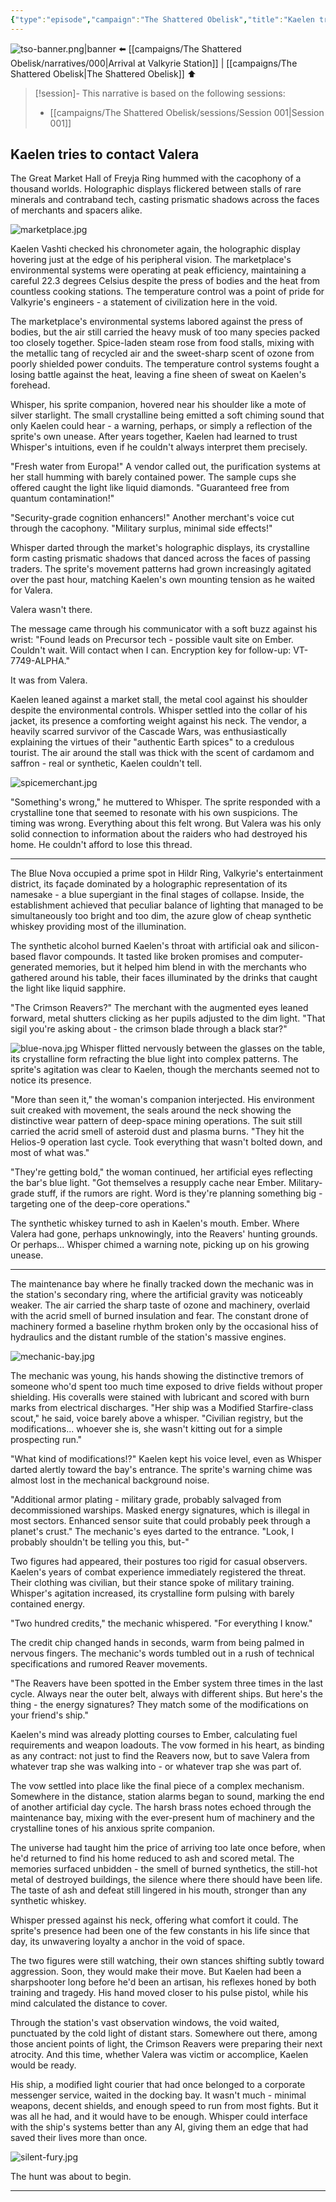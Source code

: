 ```yaml
---
{"type":"episode","campaign":"The Shattered Obelisk","title":"Kaelen tries to contact Valera","episode":"TSO-001","location":"Valkyrie Station","tools":["Claude"],"dg-publish":true,"dg-permalink":"the-shattered-obelisk/001","dg-note-icon":"starforged","dg-metatags":{"og:title":null,"description":"TSO-001: Kaelen faces some trouble at Valkyrie Station.","og:image":"/img/user/Campaigns/The%20Shattered%20Obelisk/images/tso-banner.png"},"cssclasses":["banner","starforged"],"permalink":"/the-shattered-obelisk/001/","metatags":{"og:title":null,"description":"TSO-001: Kaelen faces some trouble at Valkyrie Station.","og:image":"/img/user/Campaigns/The%20Shattered%20Obelisk/images/tso-banner.png"},"contentClasses":"banner starforged","dgPassFrontmatter":true,"noteIcon":"starforged"}
---
```


![tso-banner.png|banner](/img/user/campaigns/The%20Shattered%20Obelisk/images/tso-banner.png)
 ⬅️ [[campaigns/The Shattered Obelisk/narratives/000\|Arrival at Valkyrie Station]]  | [[campaigns/The Shattered Obelisk\|The Shattered Obelisk]] ⬆️

> [!session]-
> This narrative is based on the following sessions:
> - [[campaigns/The Shattered Obelisk/sessions/Session 001\|Session 001]]



## Kaelen tries to contact Valera


The Great Market Hall of Freyja Ring hummed with the cacophony of a thousand worlds. Holographic displays flickered between stalls of rare minerals and contraband tech, casting prismatic shadows across the faces of merchants and spacers alike. 

![marketplace.jpg](/img/user/campaigns/The%20Shattered%20Obelisk/images/marketplace.jpg)

Kaelen Vashti checked his chronometer again, the holographic display hovering just at the edge of his peripheral vision. The marketplace's environmental systems were operating at peak efficiency, maintaining a careful 22.3 degrees Celsius despite the press of bodies and the heat from countless cooking stations. The temperature control was a point of pride for Valkyrie's engineers - a statement of civilization here in the void.

The marketplace's environmental systems labored against the press of bodies, but the air still carried the heavy musk of too many species packed too closely together. Spice-laden steam rose from food stalls, mixing with the metallic tang of recycled air and the sweet-sharp scent of ozone from poorly shielded power conduits. The temperature control systems fought a losing battle against the heat, leaving a fine sheen of sweat on Kaelen's forehead.

Whisper, his sprite companion, hovered near his shoulder like a mote of silver starlight. The small crystalline being emitted a soft chiming sound that only Kaelen could hear - a warning, perhaps, or simply a reflection of the sprite's own unease. After years together, Kaelen had learned to trust Whisper's intuitions, even if he couldn't always interpret them precisely.

"Fresh water from Europa!" A vendor called out, the purification systems at her stall humming with barely contained power. The sample cups she offered caught the light like liquid diamonds. "Guaranteed free from quantum contamination!"

"Security-grade cognition enhancers!" Another merchant's voice cut through the cacophony. "Military surplus, minimal side effects!"

Whisper darted through the market's holographic displays, its crystalline form casting prismatic shadows that danced across the faces of passing traders. The sprite's movement patterns had grown increasingly agitated over the past hour, matching Kaelen's own mounting tension as he waited for Valera.

Valera wasn't there.

The message came through his communicator with a soft buzz against his wrist: "Found leads on Precursor tech - possible vault site on Ember. Couldn't wait. Will contact when I can. Encryption key for follow-up: VT-7749-ALPHA."

It was from Valera. 

Kaelen leaned against a market stall, the metal cool against his shoulder despite the environmental controls. Whisper settled into the collar of his jacket, its presence a comforting weight against his neck. The vendor, a heavily scarred survivor of the Cascade Wars, was enthusiastically explaining the virtues of their "authentic Earth spices" to a credulous tourist. The air around the stall was thick with the scent of cardamom and saffron - real or synthetic, Kaelen couldn't tell.

![spicemerchant.jpg](/img/user/campaigns/The%20Shattered%20Obelisk/images/spicemerchant.jpg)

"Something's wrong," he muttered to Whisper. The sprite responded with a crystalline tone that seemed to resonate with his own suspicions. The timing was wrong. Everything about this felt wrong. But Valera was his only solid connection to information about the raiders who had destroyed his home. He couldn't afford to lose this thread.


---

The Blue Nova occupied a prime spot in Hildr Ring, Valkyrie's entertainment district, its façade dominated by a holographic representation of its namesake - a blue supergiant in the final stages of collapse. Inside, the establishment achieved that peculiar balance of lighting that managed to be simultaneously too bright and too dim, the azure glow of cheap synthetic whiskey providing most of the illumination.

The synthetic alcohol burned Kaelen's throat with artificial oak and silicon-based flavor compounds. It tasted like broken promises and computer-generated memories, but it helped him blend in with the merchants who gathered around his table, their faces illuminated by the drinks that caught the light like liquid sapphire.

"The Crimson Reavers?" The merchant with the augmented eyes leaned forward, metal shutters clicking as her pupils adjusted to the dim light. "That sigil you're asking about - the crimson blade through a black star?"

![blue-nova.jpg](/img/user/campaigns/The%20Shattered%20Obelisk/images/blue-nova.jpg)
Whisper flitted nervously between the glasses on the table, its crystalline form refracting the blue light into complex patterns. The sprite's agitation was clear to Kaelen, though the merchants seemed not to notice its presence.

"More than seen it," the woman's companion interjected. His environment suit creaked with movement, the seals around the neck showing the distinctive wear pattern of deep-space mining operations. The suit still carried the acrid smell of asteroid dust and plasma burns. "They hit the Helios-9 operation last cycle. Took everything that wasn't bolted down, and most of what was."

"They're getting bold," the woman continued, her artificial eyes reflecting the bar's blue light. "Got themselves a resupply cache near Ember. Military-grade stuff, if the rumors are right. Word is they're planning something big - targeting one of the deep-core operations."

The synthetic whiskey turned to ash in Kaelen's mouth. Ember. Where Valera had gone, perhaps unknowingly, into the Reavers' hunting grounds. Or perhaps... Whisper chimed a warning note, picking up on his growing unease.

- - -

The maintenance bay where he finally tracked down the mechanic was in the station's secondary ring, where the artificial gravity was noticeably weaker. The air carried the sharp taste of ozone and machinery, overlaid with the acrid smell of burned insulation and fear. The constant drone of machinery formed a baseline rhythm broken only by the occasional hiss of hydraulics and the distant rumble of the station's massive engines.

![mechanic-bay.jpg](/img/user/campaigns/The%20Shattered%20Obelisk/images/mechanic-bay.jpg)

The mechanic was young, his hands showing the distinctive tremors of someone who'd spent too much time exposed to drive fields without proper shielding. His coveralls were stained with lubricant and scored with burn marks from electrical discharges. "Her ship was a Modified Starfire-class scout," he said, voice barely above a whisper. "Civilian registry, but the modifications... whoever she is, she wasn't kitting out for a simple prospecting run."

"What kind of modifications!?" Kaelen kept his voice level, even as Whisper darted alertly toward the bay's entrance. The sprite's warning chime was almost lost in the mechanical background noise.

"Additional armor plating - military grade, probably salvaged from decommissioned warships. Masked energy signatures, which is illegal in most sectors. Enhanced sensor suite that could probably peek through a planet's crust." The mechanic's eyes darted to the entrance. "Look, I probably shouldn't be telling you this, but-"

Two figures had appeared, their postures too rigid for casual observers. Kaelen's years of combat experience immediately registered the threat. Their clothing was civilian, but their stance spoke of military training. Whisper's agitation increased, its crystalline form pulsing with barely contained energy.

"Two hundred credits," the mechanic whispered. "For everything I know."

The credit chip changed hands in seconds, warm from being palmed in nervous fingers. The mechanic's words tumbled out in a rush of technical specifications and rumored Reaver movements.

"The Reavers have been spotted in the Ember system three times in the last cycle. Always near the outer belt, always with different ships. But here's the thing - the energy signatures? They match some of the modifications on your friend's ship."

Kaelen's mind was already plotting courses to Ember, calculating fuel requirements and weapon loadouts. The vow formed in his heart, as binding as any contract: not just to find the Reavers now, but to save Valera from whatever trap she was walking into - or whatever trap she was part of.

The vow settled into place like the final piece of a complex mechanism. Somewhere in the distance, station alarms began to sound, marking the end of another artificial day cycle. The harsh brass notes echoed through the maintenance bay, mixing with the ever-present hum of machinery and the crystalline tones of his anxious sprite companion.

The universe had taught him the price of arriving too late once before, when he'd returned to find his home reduced to ash and scored metal. The memories surfaced unbidden - the smell of burned synthetics, the still-hot metal of destroyed buildings, the silence where there should have been life. The taste of ash and defeat still lingered in his mouth, stronger than any synthetic whiskey.

Whisper pressed against his neck, offering what comfort it could. The sprite's presence had been one of the few constants in his life since that day, its unwavering loyalty a anchor in the void of space.

The two figures were still watching, their own stances shifting subtly toward aggression. Soon, they would make their move. But Kaelen had been a sharpshooter long before he'd been an artisan, his reflexes honed by both training and tragedy. His hand moved closer to his pulse pistol, while his mind calculated the distance to cover.

Through the station's vast observation windows, the void waited, punctuated by the cold light of distant stars. Somewhere out there, among those ancient points of light, the Crimson Reavers were preparing their next atrocity. And this time, whether Valera was victim or accomplice, Kaelen would be ready.

His ship, a modified light courier that had once belonged to a corporate messenger service, waited in the docking bay. It wasn't much - minimal weapons, decent shields, and enough speed to run from most fights. But it was all he had, and it would have to be enough. Whisper could interface with the ship's systems better than any AI, giving them an edge that had saved their lives more than once.

![silent-fury.jpg](/img/user/campaigns/The%20Shattered%20Obelisk/images/silent-fury.jpg)

The hunt was about to begin.

--- 
